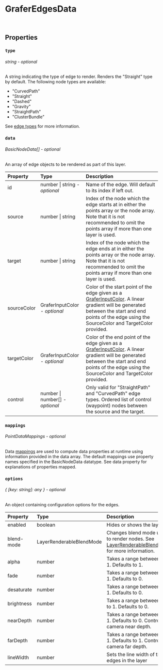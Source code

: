 # GraferEdgesData

<br>

## Properties

### `type`
###### string - *optional*

A string indicating the type of edge to render. Renders the "Straight" type by default. The following node types are available:

- "CurvedPath"
- "Straight"
- "Dashed"
- "Gravity"
- "StraightPath"
- "ClusterBundle"

See [edge types]() for more information.

### `data`
###### BasicNodeData[] - *optional*

An array of edge objects to be rendered as part of this layer.

| Property  | Type | Description |
| :--- | :--- | :--- |
| id | number \| string - *optional* | Name of the edge. Will default to its index if left out. |
| source |  number \| string | Index of the node which the edge starts at in either the points array or the node array. Note that it is not recommended to omit the points array if more than one layer is used. |
| target |  number \| string | Index of the node which the edge ends at in either the points array or the node array. Note that it is not recommended to omit the points array if more than one layer is used. |
| sourceColor | GraferInputColor - *optional* | Color of the start point of the edge given as a [GraferInputColor](./grafer-input-color.md). A linear gradient will be generated between the start and end points of the edge using the SourceColor and TargetColor provided. |
| targetColor | GraferInputColor - *optional* | Color of the end point of the edge given as a [GraferInputColor](./grafer-input-color.md). A linear gradient will be generated between the start and end points of the edge using the SourceColor and TargetColor provided. |
| control | number \| number[] - *optional* | Only valid for "StraightPath" and "CurvedPath" edge types. Ordered list of control (waypoint) nodes between the source and the target. |

### `mappings`
###### PointDataMappings - *optional*

Data [mappings](../guides/mappings.md) are used to compute data properties at runtime using information provided in the data array. The default mappings use property names specified in the BasicNodeData datatype. See data property for explanations of properties mapped.

### `options`
###### { [key: string]: any } - *optional*

An object containing configuration options for the edges.

| Property  | Type | Description |
| :--- | :--- | :--- |
| enabled | boolean | Hides or shows the layer. |
| blend-mode | LayerRenderableBlendMode | Changes blend mode used to render nodes. See [LayerRenderableBlendMode](./layer-renderable-blend-mode.md) for more information. |
| alpha | number | Takes a range between 0 to 1. Defaults to 1. |
| fade | number | Takes a range between 0 to 1. Defaults to 0. |
| desaturate | number | Takes a range between 0 to 1. Defaults to 0. |
| brightness | number | Takes a range between -1 to 1. Defaults to 0. |
| nearDepth | number | Takes a range between 0 to 1. Defaults to 0. Controls camera near depth. |
| farDepth | number | Takes a range between 0 to 1. Defaults to 1. Controls camera far depth. |
| lineWidth | number | Sets the line width of the edges in the layer |